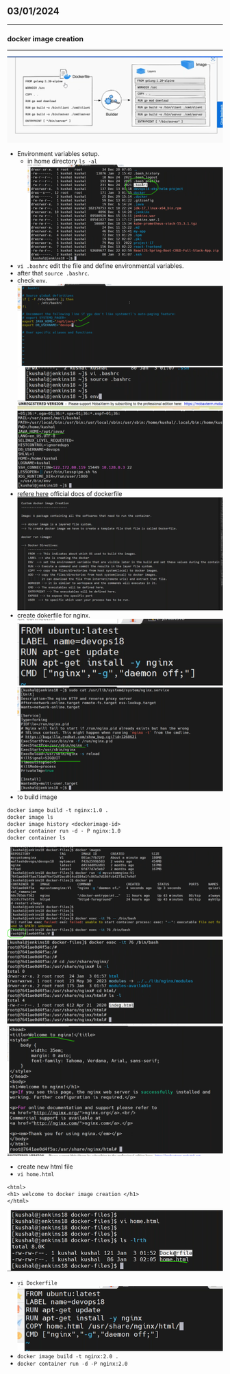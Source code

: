 ## 03/01/2024
--------------------- 
### docker image creation
-------------------------
![preview](./images/docker25.png)
* Environment variables setup.
   * in home directory `ls -al`
![preview](./images/docker26.png)
* `vi .bashrc` edit the file and define environmental variables.
* after that `source .bashrc`.
* check `env`.
![preview](./images/docker27.png)
![preview](./images/docker28.png)
![preview](./images/docker29.png)
* [refere here](https://docs.docker.com/engine/reference/builder/) official docs of dockerfile
![preview](./images/docker30.png)
* create dokerfile for nginx.
![preview](./images/docker32.png)
![preview](./images/docker31.png)
* to build image
``````
docker iamge build -t nginx:1.0 .
docker image ls
docker image history <dockerimage-id>
docker container run -d - P nginx:1.0
docker container ls

``````
![preview](./images/docker33.png)
![preview](./images/docker34.png)
![preview](./images/docker35.png)
* create new html file
* `vi home.html`
``````
<html>
<h1> welcome to docker image creation </h1>
</html>
``````
![preview](./images/docker36.png)
* `vi Dockerfile`
![preview](./images/docker37.png)
* `docker image build -t nginx:2.0 .`
* `docker container run -d -P nginx:2.0`
  

